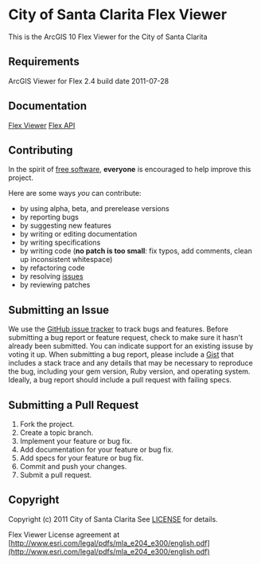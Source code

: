 City of Santa Clarita Flex Viewer
=======

This is the ArcGIS 10 Flex Viewer for the City of Santa Clarita

Requirements
------------
ArcGIS Viewer for Flex 2.4
build date 2011-07-28

Documentation
-------------
[Flex Viewer](http://help.arcgis.com/en/webapps/flexviewer/index.html)
[Flex API](http://help.arcgis.com/en/webapi/flex/index.html)

Contributing
------------
In the spirit of [free software](http://www.fsf.org/licensing/essays/free-sw.html), **everyone** is encouraged to help improve this project.

Here are some ways *you* can contribute:

* by using alpha, beta, and prerelease versions
* by reporting bugs
* by suggesting new features
* by writing or editing documentation
* by writing specifications
* by writing code (**no patch is too small**: fix typos, add comments, clean up inconsistent whitespace)
* by refactoring code
* by resolving [issues](http://github.com/santaclarita/SCFlexViewer/issues)
* by reviewing patches

Submitting an Issue
-------------------
We use the [GitHub issue tracker](http://github.com/santaclarita/SCFlexViewer/issues) to track bugs and
features. Before submitting a bug report or feature request, check to make sure it hasn't already
been submitted. You can indicate support for an existing issuse by voting it up. When submitting a
bug report, please include a [Gist](http://gist.github.com/) that includes a stack trace and any
details that may be necessary to reproduce the bug, including your gem version, Ruby version, and
operating system. Ideally, a bug report should include a pull request with failing specs.

Submitting a Pull Request
-------------------------
1. Fork the project.
2. Create a topic branch.
3. Implement your feature or bug fix.
4. Add documentation for your feature or bug fix.
5. Add specs for your feature or bug fix.
6. Commit and push your changes.
7. Submit a pull request.

Copyright
---------
Copyright (c) 2011 City of Santa Clarita
See [LICENSE](https://github.com/santaclarita/SCFlexViewer/blob/master/LICENSE.mkd) for details.

Flex Viewer License agreement at [http://www.esri.com/legal/pdfs/mla_e204_e300/english.pdf](http://www.esri.com/legal/pdfs/mla_e204_e300/english.pdf)
